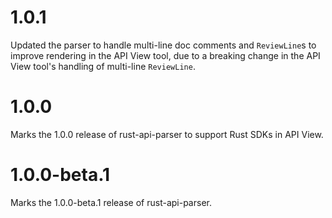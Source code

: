 # 1.0.1
Updated the parser to handle multi-line doc comments and `ReviewLine`s to improve rendering in the API View tool, due to a breaking change in the API View tool's handling of multi-line `ReviewLine`.

# 1.0.0

Marks the 1.0.0 release of rust-api-parser to support Rust SDKs in API View.

# 1.0.0-beta.1

Marks the 1.0.0-beta.1 release of rust-api-parser.